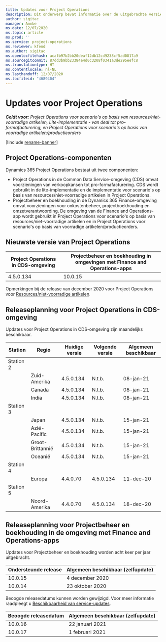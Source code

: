 ```yaml
---
title: Updates voor Project Operations
description: Dit onderwerp bevat informatie over de uitgebrachte versies van Dynamics 365 Project Operations.
author: sigitac
manager: Annbe
ms.date: 12/07/2020
ms.topic: article
ms.prod: ''
ms.service: project-operations
ms.reviewer: kfend
ms.author: sigitac
ms.openlocfilehash: acafb97b2bb20deaf12db12cd9238cf5ad0817a9
ms.sourcegitcommit: 87dd3b9bb23384e4d0c3208f0341a3de295eefc8
ms.translationtype: HT
ms.contentlocale: nl-NL
ms.lasthandoff: 12/07/2020
ms.locfileid: "4689404"
---
```

# <a name="project-operations-updates"></a>Updates voor Project Operations

_**Geldt voor:** Project Operations voor scenario's op basis van resources/niet-voorradige artikelen, Lite-implementatie - van deal tot pro-formafacturering, en Project Operations voor scenario's op basis van voorradige artikelen/productieorders_

[!include [rename-banner](~/includes/cc-data-platform-banner.md)]

## <a name="project-operations-components"></a>Project Operations-componenten

Dynamics 365 Project Operations bestaat uit twee componenten:

- Project Operations in de Common Data Service-omgeving (CDS) omvat voorzieningen van verkoopkansen tot pro-formafacturering. CDS wordt gebruikt in de lite-implementatie en de implementatie voor scenario's op basis van resources/niet-voorradige artikelen in Project Operations.
- Projectbeheer en boekhouding in de Dynamics 365 Finance-omgeving omvat voorzieningen voor onkostenbeheer, projectboekhouding en omzetverantwoording. De omgeving van de Finance and Operations-app wordt gebruikt in Project Operations voor scenario's op basis van resources/niet-voorradige artikelen en in Project Operations voor scenario's op basis van voorradige artikelen/productieorders.

## <a name="project-operations-latest-version"></a>Nieuwste versie van Project Operations

| Project Operations in CDS-omgeving | Projectbeheer en boekhouding in omgevingen met Finance and Operations-apps |
| --- | --- |
| 4.5.0.134 | 10.0.15 |

Opmerkingen bij de release van december 2020 voor Project Operations voor [Resources/niet-voorradige artikelen](whats-new-dec-2020-resource-based.md).

## <a name="release-schedule-for-project-operations-on-cds-environment"></a>Releaseplanning voor Project Operations in CDS-omgeving

Updates voor Project Operations in CDS-omgeving zijn maandelijks beschikbaar. 

| Station   | Regio        | Huidige versie | Volgende versie | Algemeen beschikbaar |
|-----------|---------------|-----------------|--------------|---------------------|
| Station 2 |   &nbsp;      |    &nbsp;       | &nbsp;       |      &nbsp;         |
|   &nbsp;  | Zuid-Amerika |  4.5.0.134       | N.t.b.     | 08-jan-21           |
|    &nbsp; | Canada        |  4.5.0.134       | N.t.b.     | 08-jan-21          |
|   &nbsp;  | India         |  4.5.0.134       | N.t.b.     | 08-jan-21           |
| Station 3  |      &nbsp;   |     &nbsp;      |     &nbsp;   |      &nbsp;         |
|   &nbsp;  | Japan         |  4.5.0.134       | N.t.b.     | 15-jan-21           |
|   &nbsp;  | Azië-Pacific  |  4.5.0.134       | N.t.b.     | 15-jan-21           |
|   &nbsp;  | Groot-Brittannië |  4.5.0.134       | N.t.b.     | 15-jan-21           |
|   &nbsp;  | Oceanië       |  4.5.0.134       | N.t.b.     | 15-jan-21           |
| Station 4 |     &nbsp;    |     &nbsp;      |     &nbsp;   |      &nbsp;         |
|   &nbsp;  | Europa        |  4.4.0.70       | 4.5.0.134     | 11-dec-20           |
| Station 5 |     &nbsp;    |     &nbsp;      |     &nbsp;   |      &nbsp;         |
|   &nbsp;  | Noord-Amerika |  4.4.0.70       | 4.5.0.134     | 18-dec-20           |

## <a name="release-schedule-for-project-management-and-accounting-in-the-finance-and-operations-apps-environment"></a>Releaseplanning voor Projectbeheer en boekhouding in de omgeving met Finance and Operations-apps

Updates voor Projectbeheer en boekhouding worden acht keer per jaar uitgebracht.

| Ondersteunde release | Algemeen beschikbaar (zelfupdate) |
| --- | --- |
| 10.0.15 | 4 december 2020 |
| 10.0.14 | 23 oktober 2020 |

Beoogde releasedatums kunnen worden gewijzigd. Voor meer informatie raadpleegt u [Beschikbaarheid van service-updates](https://docs.microsoft.com/dynamics365/fin-ops-core/fin-ops/get-started/public-preview-releases?toc=/dynamics365/finance/toc.json).

| Beoogde releasedatum | Algemeen beschikbaar (zelfupdate) |
| --- | --- |
| 10.0.16 | 22 januari 2021 |
| 10.0.17 | 1 februari 2021 |

